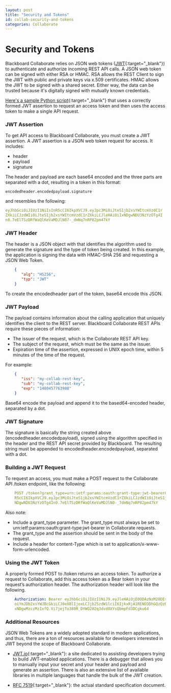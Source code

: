 ```yaml
---
layout: post
title: "Security and Tokens"
id: collab-security-and-tokens
categories: Collaborate
---
```


# Security and Tokens

Blackboard Collaborate relies on JSON web tokens ([JWT](https://datatracker.ietf.org/doc/html/rfc7519){:target="_blank"}) to authenticate and authorize incoming REST API calls. A JSON web token can be signed with either RSA or HMAC. RSA allows the REST Client to sign the JWT with public and private keys via x.509 certificates. HMAC allows the JWT to be signed with a shared secret. Either way, the data can be trusted because it's digitally signed with mutually known credentials.

[Here's a sample Python script](https://github.com/ryanhaber/Blackboard-REST-SDK-python/blob/master/bb-collab-simple-sample-get-users.py){:target="_blank"} that uses a correctly formed JWT assertion to request an access token and then uses the access token to make a single API request.

### JWT Assertion
To get API access to Blackboard Collaborate, you must create a JWT assertion. A JWT assertion is a JSON web token request for access. It includes:

- header
- payload
- signature

The header and payload are each base64 encoded and the three parts are separated with a dot, resulting in a token in this format:

~~~ jsonnet
encodedheader.encodedpayload.signature
~~~

and resembles the following:

~~~ yaml
eyJhbGciOiJIUzI1NiIsInR5cCI6IkpXVCJ9.eyJpc3MiOiJteS1jb2xsYWItcmVzdC1r
ZXkiLCJzdWIiOiJteS1jb2xsYWItcmVzdC1rZXkiLCJleHAiOiIxNDgwNDU3NzYzOTg4I
n0.7eElTSzDRfWaQlKeVaMDJlN07-_dmNq7nRP82pm47kY
~~~

### JWT Header

The header is a JSON object with that identifies the algorithm used to generate the signature and the type of token being created. In this example, the application is signing the data with HMAC-SHA 256 and requesting a JSON Web Token.

~~~ json
    {  
       "alg": "HS256",  
       "typ": "JWT"   
    }
~~~

To create the encodedheader part of the token, base64 encode this JSON.

### JWT Payload
The payload contains information about the calling application that uniquely identifies the client to the REST server. Blackboard Collaborate REST APIs require these pieces of information:

- The issuer of the request, which is the Collaborate REST API key.
- The subject of the request, which must be the same as the issuer.
- Expiration time of the assertion, expressed in UNIX epoch time, within 5 minutes of the time of the request.

For example:

~~~ json
    {  
       "iss": "my-collab-rest-key",  
       "sub": "my-collab-rest-key",  
       "exp": "1480457763988"   
    }
~~~

Base64 encode the payload and append it to the based64-encoded header, separated by a dot.

### JWT Signature

The signature is basically the string created above (encodedheader.encodedpayload), signed using the algorithm specified in the header and the REST API secret provided by Blackboard. The resulting string must be appended to encodedheader.encodedpayload, separated with a dot.

### Building a JWT Request

To request an access, you must make a POST request to the Collaborate API /token endpoint, like the following:
~~~ yaml
    POST /token?grant_type=urn:ietf:params:oauth:grant-type:jwt-bearer&assertion=eyJhbGciOiJIUzI1NiIsIn
    R5cCI6IkpXVCJ9.eyJpc3MiOiJteS1jb2xsYWItcmVzdC1rZXkiLCJzdWIiOiJteS1jb2xsYWItcmVzdC1rZXkiLCJleHAiOiIx
    NDgwNDU3NzYzOTg4In0.7eElTSzDRfWaQlKeVaMDJlN0-_7dmNq7nRP82pm47kY
~~~

Also note:

- Include a grant_type parameter. The grant_type must always be set to urn:ietf:params:oauth:grant-type:jwt-bearer in Collaborate requests. 
- The grant_type and the assertion should be sent in the body of the request.
- Include a header for content-Type which is set to application/x-www-form-urlencoded.

### Using the JWT Token
A properly formed POST to /token returns an access token. To authorize a request to Collaborate, add this access token as a Bear token in your request’s authorization header. The authorization header will look like the following.

~~~ yaml
    Authorization: Bearer eyJhbGciOiJIUzI1NiJ9.eyJleHAiOjE0ODAzNzM2ODEsInN1YiI6ImJiQ29sbGFiQXBpIiwiaXNzIj
    oiYmJDb2xsYWJBcGkiLCJ0eXBlIjoxLCJjb25zdW1lciI6IjkxRjA1RENEODhGQzQzRkMwMUY0NjI5MDEwQzNFQjc3IiwiaWF0Ijo
    xNDgwMzczMzIxfQ.Vi7jejTo380R_DYWO202q3dvd0XYsQbmpFd3DCgku64 
~~~

### Additional Resources
JSON Web Tokens are a widely adopted standard in modern applications, and thus, there are a ton of resources available for developers interested in JWT beyond the scope of Blackboard Collaborate.

- [JWT.io](https://jwt.io/){:target="_blank"}: a site dedicated to assisting developers trying to build JWT-enabled applications. There is a debugger that allows you to manually input your secret and your header and payload and generate an assertion. There is also an extensive list of available libraries in multiple languages that handle the bulk of the JWT creation.

- [RFC 7519](https://tools.ietf.org/html/rfc7519){:target="_blank"}: the actual standard specification document.